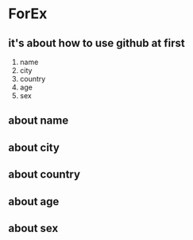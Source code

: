 # ForEx
## it's about how to use github at first

1. name
1. city
1. country
1. age
1. sex

## about name

## about city

## about country

## about age

## about sex